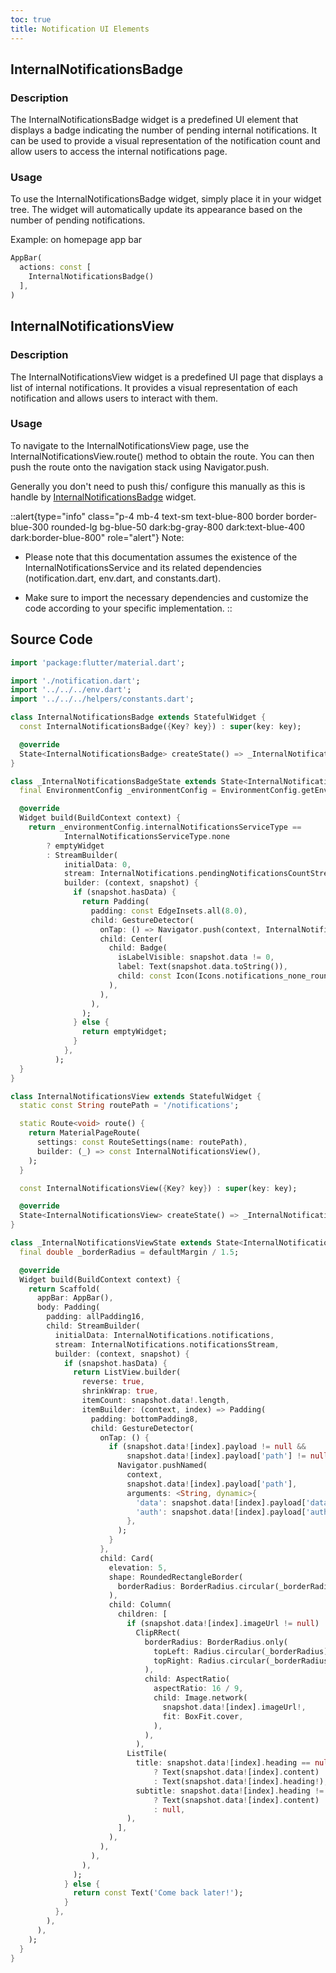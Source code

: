 ```yaml
---
toc: true
title: Notification UI Elements
---
```



## InternalNotificationsBadge

### Description

The InternalNotificationsBadge widget is a predefined UI element that displays a badge indicating the number of pending internal notifications. It can be used to provide a visual representation of the notification count and allow users to access the internal notifications page.

### Usage

To use the InternalNotificationsBadge widget, simply place it in your widget tree. The widget will automatically update its appearance based on the number of pending notifications.

Example: on homepage app bar

```dart
AppBar(
  actions: const [
    InternalNotificationsBadge()
  ],
)
```

## InternalNotificationsView

### Description

The InternalNotificationsView widget is a predefined UI page that displays a list of internal notifications. It provides a visual representation of each notification and allows users to interact with them.

### Usage

To navigate to the InternalNotificationsView page, use the InternalNotificationsView.route() method to obtain the route. You can then push the route onto the navigation stack using Navigator.push.

Generally you don't need to push this/ configure this manually as this is handle by [InternalNotificationsBadge](#internalnotificationsbadge) widget.

::alert{type="info" class="p-4 mb-4 text-sm text-blue-800 border border-blue-300 rounded-lg bg-blue-50 dark:bg-gray-800 dark:text-blue-400 dark:border-blue-800" role="alert"}
Note:   
- Please note that this documentation assumes the existence of the InternalNotificationsService and its related dependencies (notification.dart, env.dart, and constants.dart).

- Make sure to import the necessary dependencies and customize the code according to your specific implementation.
::

## Source Code

```dart
import 'package:flutter/material.dart';

import './notification.dart';
import '../../../env.dart';
import '../../../helpers/constants.dart';

class InternalNotificationsBadge extends StatefulWidget {
  const InternalNotificationsBadge({Key? key}) : super(key: key);

  @override
  State<InternalNotificationsBadge> createState() => _InternalNotificationsBadgeState();
}

class _InternalNotificationsBadgeState extends State<InternalNotificationsBadge> {
  final EnvironmentConfig _environmentConfig = EnvironmentConfig.getEnvConfig();

  @override
  Widget build(BuildContext context) {
    return _environmentConfig.internalNotificationsServiceType ==
            InternalNotificationsServiceType.none
        ? emptyWidget
        : StreamBuilder(
            initialData: 0,
            stream: InternalNotifications.pendingNotificationsCountStream,
            builder: (context, snapshot) {
              if (snapshot.hasData) {
                return Padding(
                  padding: const EdgeInsets.all(8.0),
                  child: GestureDetector(
                    onTap: () => Navigator.push(context, InternalNotificationsView.route()),
                    child: Center(
                      child: Badge(
                        isLabelVisible: snapshot.data != 0,
                        label: Text(snapshot.data.toString()),
                        child: const Icon(Icons.notifications_none_rounded),
                      ),
                    ),
                  ),
                );
              } else {
                return emptyWidget;
              }
            },
          );
  }
}

class InternalNotificationsView extends StatefulWidget {
  static const String routePath = '/notifications';

  static Route<void> route() {
    return MaterialPageRoute(
      settings: const RouteSettings(name: routePath),
      builder: (_) => const InternalNotificationsView(),
    );
  }

  const InternalNotificationsView({Key? key}) : super(key: key);

  @override
  State<InternalNotificationsView> createState() => _InternalNotificationsViewState();
}

class _InternalNotificationsViewState extends State<InternalNotificationsView> {
  final double _borderRadius = defaultMargin / 1.5;

  @override
  Widget build(BuildContext context) {
    return Scaffold(
      appBar: AppBar(),
      body: Padding(
        padding: allPadding16,
        child: StreamBuilder(
          initialData: InternalNotifications.notifications,
          stream: InternalNotifications.notificationsStream,
          builder: (context, snapshot) {
            if (snapshot.hasData) {
              return ListView.builder(
                reverse: true,
                shrinkWrap: true,
                itemCount: snapshot.data!.length,
                itemBuilder: (context, index) => Padding(
                  padding: bottomPadding8,
                  child: GestureDetector(
                    onTap: () {
                      if (snapshot.data![index].payload != null &&
                          snapshot.data![index].payload['path'] != null) {
                        Navigator.pushNamed(
                          context,
                          snapshot.data![index].payload['path'],
                          arguments: <String, dynamic>{
                            'data': snapshot.data![index].payload['data'],
                            'auth': snapshot.data![index].payload['auth'],
                          },
                        );
                      }
                    },
                    child: Card(
                      elevation: 5,
                      shape: RoundedRectangleBorder(
                        borderRadius: BorderRadius.circular(_borderRadius),
                      ),
                      child: Column(
                        children: [
                          if (snapshot.data![index].imageUrl != null)
                            ClipRRect(
                              borderRadius: BorderRadius.only(
                                topLeft: Radius.circular(_borderRadius),
                                topRight: Radius.circular(_borderRadius),
                              ),
                              child: AspectRatio(
                                aspectRatio: 16 / 9,
                                child: Image.network(
                                  snapshot.data![index].imageUrl!,
                                  fit: BoxFit.cover,
                                ),
                              ),
                            ),
                          ListTile(
                            title: snapshot.data![index].heading == null
                                ? Text(snapshot.data![index].content)
                                : Text(snapshot.data![index].heading!),
                            subtitle: snapshot.data![index].heading != null
                                ? Text(snapshot.data![index].content)
                                : null,
                          ),
                        ],
                      ),
                    ),
                  ),
                ),
              );
            } else {
              return const Text('Come back later!');
            }
          },
        ),
      ),
    );
  }
}
```
